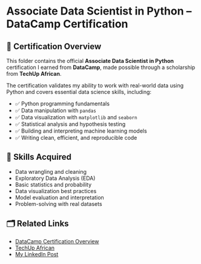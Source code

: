 # Associate Data Scientist in Python – DataCamp Certification

## 📜 Certification Overview

This folder contains the official **Associate Data Scientist in Python** certification I earned from **DataCamp**, made possible through a scholarship from **TechUp African**.

The certification validates my ability to work with real-world data using Python and covers essential data science skills, including:

- ✅ Python programming fundamentals
- ✅ Data manipulation with `pandas`
- ✅ Data visualization with `matplotlib` and `seaborn`
- ✅ Statistical analysis and hypothesis testing
- ✅ Building and interpreting machine learning models
- ✅ Writing clean, efficient, and reproducible code


## 🧠 Skills Acquired

- Data wrangling and cleaning  
- Exploratory Data Analysis (EDA)  
- Basic statistics and probability  
- Data visualization best practices  
- Model evaluation and interpretation  
- Problem-solving with real datasets  

## 🗂 Related Links

- [DataCamp Certification Overview](https://www.datacamp.com/certification/associate-data-scientist)
- [TechUp African](https://www.linkedin.com/company/tech-up-africa/posts/?feedView=all) 
- [My LinkedIn Post](https://www.linkedin.com/posts/patrick-benjamin-a0b524267_im-happy-to-share-that-ive-obtained-a-new-activity-7347369879831736320--qhx?utm_source=share&utm_medium=member_desktop&rcm=ACoAAEFlLqsBPaIfvA6gUAbA1uE75JnAtuDW1xE) 

